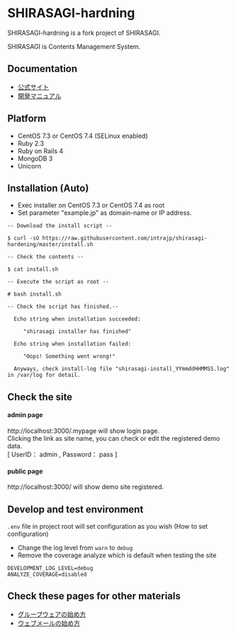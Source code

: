 SHIRASAGI-hardning
=========
SHIRASAGI-hardning is a fork project of SHIRASAGI.

SHIRASAGI is Contents Management System.

Documentation
-------------

- [公式サイト](http://ss-proj.org/)
- [開発マニュアル](http://shirasagi.github.io/)

Platform
--------

- CentOS 7.3 or CentOS 7.4 (SELinux enabled)
- Ruby 2.3
- Ruby on Rails 4
- MongoDB 3
- Unicorn

Installation (Auto)
-------------------

- Exec installer on CentOS 7.3 or CentOS 7.4 as root<br />
- Set parameter "example.jp" as domain-name or IP address.<br />

```
-- Download the install script --

$ curl -sO https://raw.githubusercontent.com/intrajp/shirasagi-hardening/master/install.sh

-- Check the contents --

$ cat install.sh

-- Execute the script as root --

# bash install.sh

-- Check the script has finished.--

  Echo string when installation succeeded: 

     "shirasagi installer has finished"

  Echo string when installation failed: 

     "Oops! Something went wrong!"

  Anyways, check install-log file "shirasagi-install_YYmmddHHMMSS.log" in /var/log for detail.
```

## Check the site 

#### admin page 

http://localhost:3000/.mypage  will show login page.<br />
Clicking the link as site name, you can check or edit the registered demo data.<br />
[ UserID： admin , Password： pass ]

#### public page 

http://localhost:3000/ will show demo site registered.

## Develop and test environment

`.env` file in project root will set configuration as you wish
(How to set configuration)

- Change the log level from `warn` to `debug` 
- Remove the coverage analyze which is default when testing the site

```
DEVELOPMENT_LOG_LEVEL=debug
ANALYZE_COVERAGE=disabled
```

## Check these pages for other materials 

- [グループウェアの始め方](http://shirasagi.github.io/start/gws.html)
- [ウェブメールの始め方](http://shirasagi.github.io/start/webmail.html)
